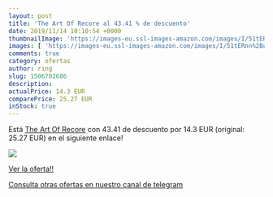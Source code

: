 ```yaml
---
layout: post
title: 'The Art Of Recore al 43.41 % de descuento'
date: 2019/11/14 10:10:54 +0000
thumbnailImage: 'https://images-eu.ssl-images-amazon.com/images/I/51tERnn%2BuFL._SL200_.jpg'
images: [ 'https://images-eu.ssl-images-amazon.com/images/I/51tERnn%2BuFL._SL200_.jpg' ]
comments: true
category: ofertas
author: ring
slug: 1506702686
description:
actualPrice: 14.3 EUR
comparePrice: 25.27 EUR
inStock: true
---
```


Está [The Art Of Recore](https://www.amazon.com/dp/1506702686/?tag=redken08-20) con 43.41 de descuento por 14.3 EUR (original: 25.27 EUR) en el siguiente enlace!

[![](https://images-eu.ssl-images-amazon.com/images/I/51tERnn%2BuFL._SL200_.jpg)](https://www.amazon.com/dp/1506702686/?tag=redken08-20)

[Ver la oferta!!](https://www.amazon.com/dp/1506702686/?tag=redken08-20)

[Consulta otras ofertas en nuestro canal de telegram](https://t.me/s/ofertas25)
